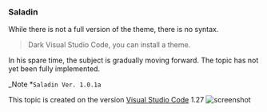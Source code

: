 ### Saladin
While there is not a full version of the theme, there is no syntax. 

> Dark Visual Studio Code, you can install a theme.

In his spare time, the subject is gradually moving forward.
The topic has not yet been fully implemented.

_Note *`Saladin Ver. 1.0.1a`

This topic is created on the version [Visual Studio Code](https://code.visualstudio.com/) 1.27
![screenshot](./screenshot.png)
